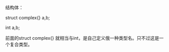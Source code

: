 结构体：

struct complex{} a,b;

int              a,b;

前面的struct complex{} 就相当与int，是自己定义俄一种类型名。只不过这是一个复合类型。


